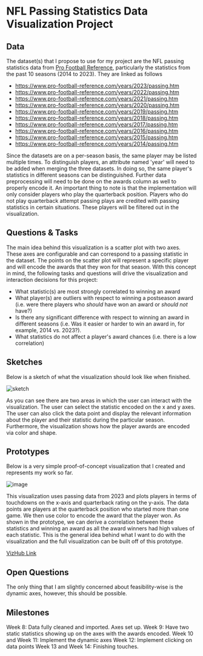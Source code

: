 # NFL Passing Statistics Data Visualization Project

## Data
The dataset(s) that I propose to use for my project are the NFL passing statistics data from [Pro Football Reference](https://www.pro-football-reference.com/), particularly the statistics from the past 10 seasons (2014 to 2023). They are linked as follows
* https://www.pro-football-reference.com/years/2023/passing.htm
* https://www.pro-football-reference.com/years/2022/passing.htm
* https://www.pro-football-reference.com/years/2021/passing.htm
* https://www.pro-football-reference.com/years/2020/passing.htm
* https://www.pro-football-reference.com/years/2019/passing.htm
* https://www.pro-football-reference.com/years/2018/passing.htm
* https://www.pro-football-reference.com/years/2017/passing.htm
* https://www.pro-football-reference.com/years/2016/passing.htm
* https://www.pro-football-reference.com/years/2015/passing.htm
* https://www.pro-football-reference.com/years/2014/passing.htm

Since the datasets are on a per-season basis, the same player may be listed multiple times. To distinguish players, an attribute named 'year' will need to be added when merging the three datasets. In doing so, the same player's statistics in different seasons can be distinguished. Further data preprocessing will need to be done on the awards column as well to properly encode it. An important thing to note is that the implementation will only consider players who play the quarterback position. Players who do not play quarterback attempt passing plays are credited with passing statistics in certain situations. These players will be filtered out in the visualization.

## Questions & Tasks

The main idea behind this visualization is a scatter plot with two axes. These axes are configurable and can correspond to a passing statistic in the dataset. The points on the scatter plot will represent a specific player and will encode the awards that they won for that season. With this concept in mind, the following tasks and questions will drive the visualization and interaction decisions for this project:

* What statistic(s) are most strongly correlated to winning an award
* What player(s) are outliers with respect to winning a postseason award (i.e. were there players who _should_ have won an award or _should not_ have?)
* Is there any significant difference with respect to winning an award in different seasons (i.e. Was it easier or harder to win an award in, for example, 2014 vs. 2023?).
* What statistics do not affect a player's award chances (i.e. there is a low correlation)

## Sketches
Below is a sketch of what the visualization should look like when finished.

![sketch](https://github.com/user-attachments/assets/c8cae5da-71ea-411b-aad0-c27bc6f5f8eb)

As you can see there are two areas in which the user can interact with the visualization. The user can select the statistic encoded on the x and y axes. The user can also click the data point and display the relevant information about the player and their statistic during the particular season. Furthermore, the visualization shows how the player awards are encoded via color and shape. 

## Prototypes
Below is a very simple proof-of-concept visualization that I created and represents my work so far.

![image](https://github.com/user-attachments/assets/6f7001cf-53aa-42a3-9934-246472e9b36c)

This visualization uses passing data from 2023 and plots players in terms of touchdowns on the x-axis and quarterback rating on the y-axis. The data points are players at the quarterback position who started more than one game. We then use color to encode the award that the player won. As shown in the prototype, we can derive a correlation between these statistics and winning an award as all the award winners had high values of each statistic. This is the general idea behind what I want to do with the visualization and the full visualization can be built off of this prototype. 

[VizHub Link](https://vizhub.com/SamKarkache/nfl-passing-course-project)

## Open Questions
The only thing that I am slightly concerned about feasibility-wise is the dynamic axes, however, this should be possible. 

## Milestones
Week 8: Data fully cleaned and imported. Axes set up.
Week 9: Have two static statistics showing up on the axes with the awards encoded.
Week 10 and Week 11: Implement the dynamic axes
Week 12: Implement clicking on data points
Week 13 and Week 14: Finishing touches.
